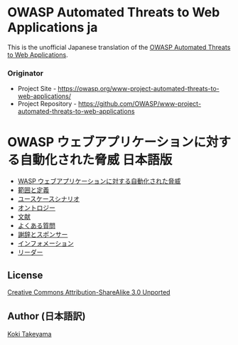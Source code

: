 # OWASP Automated Threats to Web Applications ja

This is the unofficial Japanese translation of the [OWASP Automated Threats to Web Applications](https://owasp.org/www-project-automated-threats-to-web-applications/).

### Originator

- Project Site - <https://owasp.org/www-project-automated-threats-to-web-applications/>
- Project Repository - <https://github.com/OWASP/www-project-automated-threats-to-web-applications>

# OWASP ウェブアプリケーションに対する自動化された脅威 日本語版

* [WASP ウェブアプリケーションに対する自動化された脅威](Document/index.md)
* [範囲と定義](Document/tab_scope.md)
* [ユースケースシナリオ](Document/tab_usecases.md)
* [オントロジー](Document/tab_ontology.md)
* [文献](Document/tab_bibliography.md)
* [よくある質問](Document/tab_faqs.md)
* [謝辞とスポンサー](Document/tab_acknowledgements.md)
* [インフォメーション](Document/info.md)
* [リーダー](Document/leaders.md)

## License

[Creative Commons Attribution-ShareAlike 3.0 Unported](https://creativecommons.org/licenses/by-sa/3.0/)

## Author (日本語訳)

[Koki Takeyama](https://github.com/coky-t)
